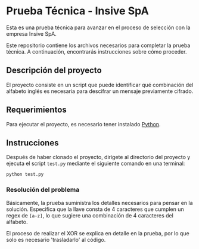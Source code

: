 # Prueba Técnica - Insive SpA

Esta es una prueba técnica para avanzar en el proceso de selección con la empresa Insive SpA.

Este repositorio contiene los archivos necesarios para completar la prueba técnica. A continuación, encontrarás instrucciones sobre cómo proceder.

## Descripción del proyecto

El proyecto consiste en un script que puede identificar qué combinación del alfabeto inglés es necesaria para descifrar un mensaje previamente cifrado.

## Requerimientos

Para ejecutar el proyecto, es necesario tener instalado [Python](https://www.python.org/downloads/).

## Instrucciones

Después de haber clonado el proyecto, dirígete al directorio del proyecto y ejecuta el script `test.py` mediante el siguiente comando en una terminal:

```bash
python test.py
```


### Resolución del problema

Básicamente, la prueba suministra los detalles necesarios para pensar en la solución. Especifica que la llave consta de 4 caracteres que cumplen un regex de `[a-z]`, lo que sugiere una combinación de 4 caracteres del alfabeto.

El proceso de realizar el XOR se explica en detalle en la prueba, por lo que solo es necesario 'trasladarlo' al código.
